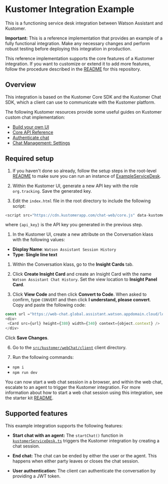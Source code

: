 # Kustomer Integration Example

This is a functioning service desk integration between Watson Assistant and Kustomer. 

**Important:**  This is a reference implementation that provides an example of a fully functional integration. Make any necessary changes and perform robust testing before deploying this integration in production.

This reference implementation supports the core features of a Kustomer integration. If you want to customize or extend it to add more features, follow the procedure described in the [README](../../../README.md) for this repository.

## Overview

This integration is based on the Kustomer Core SDK and the Kustomer Chat SDK, which a client can use to communicate with the Kustomer platform.

The following Kustomer resources provide some useful guides on Kustomer custom chat implementation:
  - [Build your own UI](https://developer.kustomer.com/chat-sdk/v2.0-Web/docs/build-your-own-ui)
  - [Core API Reference](https://developer.kustomer.com/chat-sdk/v2.0-Web/docs/core-api-reference)
  - [Authenticate chat](https://developer.kustomer.com/chat-sdk/v2.0-Web/docs/authenticate-chat-with-jwt-token)
  - [Chat Management: Settings](https://kustomer.kustomer.help/en_us/chat-settings-B1sdKbtz7) 

## Required setup

1. If you haven't done so already, follow the setup steps in the root-level [README](../../../README.md#development) to make sure you can run an instance of [ExampleServiceDesk](../../example/webChat/README.md).

1. Within the Kustomer UI, generate a new API key with the role `org.tracking`. Save the generated key.

1. Edit the `index.html` file in the root directory to include the following script:

```javascript
<script src="https://cdn.kustomerapp.com/chat-web/core.js" data-kustomer-api-key="{api_key}"></script>
```
  where `{api_key}` is the API key you generated in the previous step.

1. In the Kustomer UI, create a new attribute on the Conversation klass with the following values:
  - **Display Name**: `Watson Assistant Session History`
  - **Type**: **Single line text**

1. Within the Conversation klass, go to the **Insight Cards** tab.

1. Click **Create Insight Card** and create an Insight Card with the name `Watson Assistant Chat History`. Set the view location to **Insight Panel Card**.

1. Click **View Code** and then click **Convert to Code**. When asked to confirm, type `CONVERT` and then click **I understand, please convert**. Copy and paste the following code:

```javascript
const url ="https://web-chat.global.assistant.watson.appdomain.cloud/loadAgentAppFrame.html?session_history_key=" + _.get(conversation, 'custom.watsonAssistantSessionHistoryStr');
<div>
 <Card src={url} height={380} width={340} context={object.context} />
</div>
```

   Click **Save Changes**.

6. Go to the [`src/kustomer/webChat/client`](./client) client directory.

7. Run the following commands:
  - `npm i`
  - `npm run dev`

You can now start a web chat session in a browser, and within the web chat, escalate to an agent to trigger the Kustomer integration. For more information about how to start a web chat session using this integration, see the starter kit [README](../../../README.md#development).

## Supported features

This example integration supports the following features:

- **Start chat with an agent:** The `startChat()` function in [`kustomerServiceDesk.ts`](./client/src/kustomerServiceDesk.ts) triggers the Kustomer integration by creating a chat session.

- **End chat:** The chat can be ended by either the user or the agent. This happens when either party leaves or closes the chat session.

- **User authentication:** The client can authenticate the conversation by providing a JWT token.
